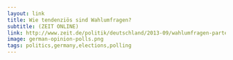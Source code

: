 ```yaml
---
layout: link
title: Wie tendenziös sind Wahlumfragen?
subtitle: (ZEIT ONLINE)
link: http://www.zeit.de/politik/deutschland/2013-09/wahlumfragen-parteilichkeit-bundestagswahl
image: german-opinion-polls.png
tags: politics,germany,elections,polling
---
```

